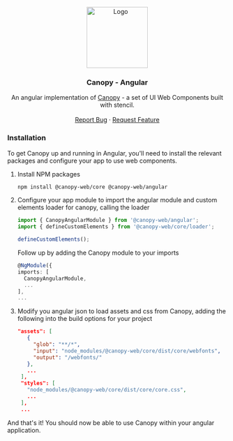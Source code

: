 <!-- PROJECT LOGO -->
<br />
<div align="center">
  <a href="https://github.com/lith1um/Canopy-Stencil">
    <img src="https://raw.githubusercontent.com/Lith1um/Canopy-Stencil/main/logo.png" alt="Logo" width="140">
  </a>

  <h3 align="center">Canopy - Angular</h3>

  <p align="center">
    An angular implementation of <a href="https://github.com/lith1um/Canopy-Stencil">Canopy</a> - a set of UI Web Components built with stencil.
    <br />
    <br />
    <!-- <a href="https://github.com/lith1um/Canopy-Stencil">View Demo</a> -->
    <a href="https://github.com/lith1um/Canopy-Stencil/issues">Report Bug</a>
    ·
    <a href="https://github.com/lith1um/Canopy-Stencil/issues">Request Feature</a>
  </p>
</div>

### Installation

To get Canopy up and running in Angular, you'll need to install the relevant packages and configure your app to use web components.

1. Install NPM packages
   ```sh
   npm install @canopy-web/core @canopy-web/angular
   ```
2. Configure your app module to import the angular module and custom elements loader for canopy, calling the loader 
    ```ts
    import { CanopyAngularModule } from '@canopy-web/angular';
    import { defineCustomElements } from '@canopy-web/core/loader';

    defineCustomElements();
    ```

    Follow up by adding the Canopy module to your imports
    ```ts
    @NgModule({
    imports: [
      CanopyAngularModule,
      ...
    ],
    ...
    ```
3. Modify you angular json to load assets and css from Canopy, adding the following into the build options for your project
   ```json
   "assets": [
      {
        "glob": "**/*",
        "input": "node_modules/@canopy-web/core/dist/core/webfonts",
        "output": "/webfonts/"
      },
      ...
    ],
    "styles": [
      "node_modules/@canopy-web/core/dist/core/core.css",
      ...
    ],
    ...
   ```

And that's it! You should now be able to use Canopy within your angular application.
